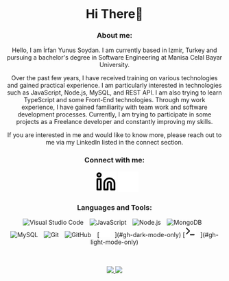 <div align = "center">

# Hi There👋
 
### About me:

Hello, I am İrfan Yunus Soydan. I am currently based in Izmir, Turkey and pursuing a bachelor's degree in Software Engineering at Manisa Celal Bayar University.

Over the past few years, I have received training on various technologies and gained practical experience. I am particularly interested in technologies such as JavaScript, Node.js, MySQL, and REST API. I am also trying to learn TypeScript and some Front-End technologies. Through my work experience, I have gained familiarity with team work and software development processes. Currently, I am trying to participate in some projects as a Freelance developer and constantly improving my skills.

If you are interested in me and would like to know more, please reach out to me via my LinkedIn listed in the connect section.
 
### Connect with me:

&nbsp;&nbsp;
[![website](./img/linkedin-light.svg)](https://linkedin.com/in/irfanyunussoydan#gh-light-mode-only)
[![website](./img/linkedin-dark.svg)](https://linkedin.com/in/irfanyunussoydan#gh-dark-mode-only)



### Languages and Tools:

<div>
<img alt="Visual Studio Code" width="26px" src="https://cdn.jsdelivr.net/gh/devicons/devicon/icons/vscode/vscode-original.svg" style="padding-right:10px;" />
<img alt="JavaScript" width="26px" src="https://cdn.jsdelivr.net/gh/devicons/devicon/icons/javascript/javascript-original.svg" style="padding-right:10px;" />
<img alt="Node.js" width="26px" src="https://cdn.jsdelivr.net/gh/devicons/devicon/icons/nodejs/nodejs-original.svg" style="padding-right:10px;" />
<img alt="MongoDB" width="26px" src="https://cdn.jsdelivr.net/gh/devicons/devicon/icons/mongodb/mongodb-original.svg" style="padding-right:10px;" />
<img alt="MySQL" width="26px" src="https://cdn.jsdelivr.net/gh/devicons/devicon/icons/mysql/mysql-original.svg" style="padding-right:10px;" />
<img alt="Git" width="26px" src="https://cdn.jsdelivr.net/gh/devicons/devicon/icons/git/git-original.svg" style="padding-right:10px;" />
<img alt="GitHub" width="26px" src="https://user-images.githubusercontent.com/3369400/139447912-e0f43f33-6d9f-45f8-be46-2df5bbc91289.png" style="padding-right:10px;"/>
[<img alt="Terminal" width="26px" src="./img/terminal-dark.svg" style="padding-right:10px;"/>](#gh-dark-mode-only)
[<img alt="Terminal" width="26px" src="./img/terminal-light.svg" style="padding-right:10px;"/>](#gh-light-mode-only)
 
 </div>

<br />
<br />

<p align="center">
<a href="https://github.com/irfanysoydan">
  <img height="200em" src="https://github-readme-stats.vercel.app/api?username=irfanysoydan&theme=dark"/>
  <img height="200em" src="https://github-readme-stats.vercel.app/api/top-langs/?username=irfanysoydan&theme=dark"/>
</a>
</p>

</div>
